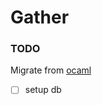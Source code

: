 # Gather

### TODO

Migrate from [ocaml](https://github.com/jakequinter/gather/tree/ocaml)

- [ ] setup db
